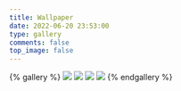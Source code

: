 ```yaml
---
title: Wallpaper
date: 2022-06-20 23:53:00
type: gallery
comments: false
top_image: false
---
```


{% gallery %}
![](/img/background_dark.jpg)
![](/img/background_light.jpg)
![](/img/index_img.jpg)
![](/img/top1.png)
{% endgallery %}


